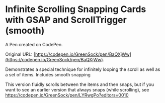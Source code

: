# Infinite Scrolling Snapping Cards with GSAP and ScrollTrigger (smooth)

A Pen created on CodePen.

Original URL: [https://codepen.io/GreenSock/pen/BaQXjWw](https://codepen.io/GreenSock/pen/BaQXjWw).

Demonstrates a special technique for infinitely looping the scroll as well as a set of items. Includes smooth snapping

This version fluidly scrolls between the items and then snaps, but if you want to see an earlier version that always snaps (while scrolling), see https://codepen.io/GreenSock/pen/LYRwgPo?editors=0010